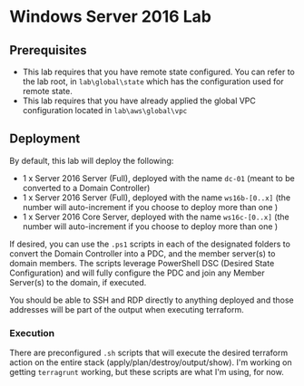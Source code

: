 # Windows Server 2016 Lab

## Prerequisites
* This lab requires that you have remote state configured. You can refer to the lab root, in `lab\global\state` which has the configuration used for remote state.
* This lab requires that you have already applied the global VPC configuration located in `lab\aws\global\vpc`

## Deployment

By default, this lab will deploy the following:
* 1 x Server 2016 Server (Full), deployed with the name `dc-01` (meant to be converted to a Domain Controller)
* 1 x Server 2016 Server (Full), deployed with the name `ws16b-[0..x]` (the number will auto-increment if you choose to deploy more than one )
* 1 x Server 2016 Core Server, deployed with the name `ws16c-[0..x]` (the number will auto-increment if you choose to deploy more than one )

If desired, you can use the `.ps1` scripts in each of the designated folders to convert the Domain Controller into a PDC, and the member server(s) to domain members. The scripts leverage PowerShell DSC (Desired State Configuration) and will fully configure the PDC and join any Member Server(s) to the domain, if executed.

You should be able to SSH and RDP directly to anything deployed and those addresses will be part of the output when executing terraform.

### Execution

There are preconfigured `.sh` scripts that will execute the desired terraform action on the entire stack (apply/plan/destroy/output/show). I'm working on getting `terragrunt` working, but these scripts are what I'm using, for now.